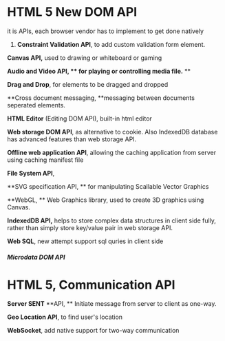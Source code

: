 # HTML 5 New DOM API

it is APIs,  each browser vendor has to implement to get done natively

1. **Constraint Validation API**, to add custom validation form element.


**Canvas API,** used to drawing or whiteboard or gaming

**Audio and Video API, ** for playing or controlling media file.** **

**Drag and Drop**, for elements to be dragged and dropped

**Cross document messaging, **messaging between documents seperated elements.

**HTML Editor** \(Editing DOM API\), built-in html editor

**Web storage DOM API**, as alternative to cookie.  Also IndexedDB database has advanced features than web storage API.

**Offline web application API**, allowing the caching application from server using caching manifest file

**File System API**,

**SVG specification API, ** for manipulating Scallable Vector Graphics

**WebGL, ** Web Graphics library, used to create 3D graphics using Canvas.

**IndexedDB API,** helps to store complex data structures in client side fully, rather than simply store key\/value pair in web storage API.

**Web SQL**, new attempt support sql quries in client side

##### Microdata DOM API

# HTML 5, Communication API

**Server SENT** **API, ** Initiate message from server to client as one-way.

**Geo Location API**, to find user's location

**WebSocket**, add native support for two-way communication

